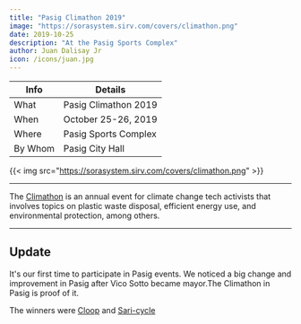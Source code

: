 ```yaml
---
title: "Pasig Climathon 2019"
image: "https://sorasystem.sirv.com/covers/climathon.png"
date: 2019-10-25
description: "At the Pasig Sports Complex"
author: Juan Dalisay Jr
icon: /icons/juan.jpg
---
```



Info | Details 
--- | ---
What | Pasig Climathon 2019
When | October 25-26, 2019
Where | Pasig Sports Complex
By Whom | Pasig City Hall

{{< img src="https://sorasystem.sirv.com/covers/climathon.png" >}}

---


The [Climathon](https://climathon.climate-kic.org) is an annual event for climate change tech activists that involves topics on plastic waste disposal, efficient energy use, and environmental protection, among others. 

---

## Update

It's our first time to participate in Pasig events. We noticed a big change and improvement in Pasig after Vico Sotto became mayor.The Climathon in Pasig is proof of it. 

The winners were [Cloop]("https://www.facebook.com/clooptech") and [Sari-cycle]("https://www.saricycle.org/about")



